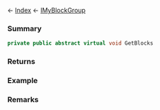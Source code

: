 ← [Index](Api-Index) ← [IMyBlockGroup](Sandbox.ModAPI.Ingame.IMyBlockGroup)

### Summary

```csharp
private public abstract virtual void GetBlocks
```

### Returns

### Example

### Remarks

